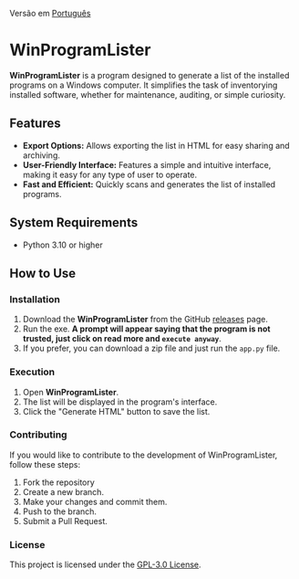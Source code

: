 
Versão em [Português](/READMEpt.md)

# WinProgramLister

**WinProgramLister** is a program designed to generate a list of the installed programs on a Windows computer. It simplifies the task of inventorying installed software, whether for maintenance, auditing, or simple curiosity.

## Features

- **Export Options:** Allows exporting the list in HTML for easy sharing and archiving.
- **User-Friendly Interface:** Features a simple and intuitive interface, making it easy for any type of user to operate.
- **Fast and Efficient:** Quickly scans and generates the list of installed programs.

## System Requirements

- Python 3.10 or higher

## How to Use

### Installation

1. Download the **WinProgramLister** from the GitHub [releases](https://github.com/AngryPlayer04/WinProgramLister/releases) page.
2. Run the exe. **A prompt will appear saying that the program is not trusted, just click on read more and `execute anyway`**.
3. If you prefer, you can download a zip file and just run the `app.py` file.

### Execution

1. Open **WinProgramLister**.
2. The list will be displayed in the program's interface.
3. Click the "Generate HTML" button to save the list.

### Contributing

If you would like to contribute to the development of WinProgramLister, follow these steps:

 1. Fork the repository
 2. Create a new branch.
 3. Make your changes and commit them.
 4. Push to the branch.
 5. Submit a Pull Request.

### License

This project is licensed under the [GPL-3.0 License](/LICENSE).
